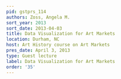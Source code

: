 ```yaml
---
pid: gstprs_114
authors: Zoss, Angela M.
sort_year: 2013
sort_date: 2013-04-03
title: Data Visualization for Art Markets
location: Durham, NC
host: Art History course on Art Markets
pres_date: April 3, 2013
type: Guest lecture
label: Data Visualization for Art Markets
order: '35'
---
```


